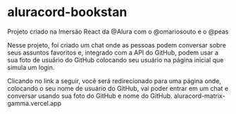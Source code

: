 # aluracord-bookstan
Projeto criado na Imersão React da @Alura com o @omariosouto e o @peas

Nesse projeto, foi criado um chat onde as pessoas podem conversar sobre seus assuntos favoritos e, integrado com a API do GitHub, podem usar a sua foto de usuário do GitHub colocando seu usuário na página inicial que simula um login.

Clicando no link a seguir, você será redirecionado para uma página onde, colocando o seu nome de usuário do GitHub, vai poder entrar em um chat e conversar usando sua foto do GitHub e nome do GitHub.
aluracord-matrix-gamma.vercel.app

